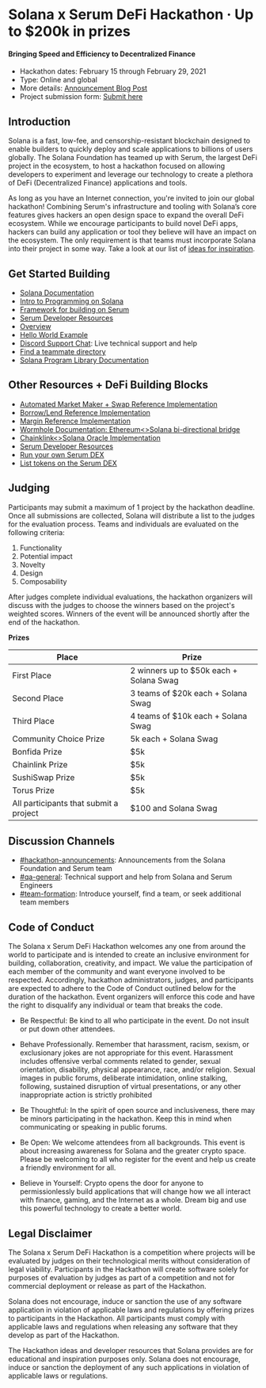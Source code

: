 # Solana x Serum DeFi Hackathon &middot; Up to $200k in prizes
#### Bringing Speed and Efficiency to Decentralized Finance

* Hackathon dates: February 15 through February 29, 2021
* Type: Online and global
* More details: [Announcement Blog Post](link)
* Project submission form: [Submit here](link)

## Introduction
Solana is a fast, low-fee, and censorship-resistant blockchain designed to enable builders to quickly deploy and scale applications to billions of users globally. The Solana Foundation has teamed up with Serum, the largest DeFi project in the ecosystem, to host a hackathon focused on allowing developers to experiment and leverage our technology to create a plethora of DeFi (Decentralized Finance) applications and tools.

As long as you have an Internet connection, you're invited to join our global hackathon! Combining Serum's infrastructure and tooling with Solana’s core features gives hackers an open design space to expand the overall DeFi ecosystem. While we encourage participants to build novel DeFi apps, hackers can build any application or tool they believe will have an impact on the ecosystem. The only requirement is that teams must incorporate Solana into their project in some way.  Take a look at our list of [ideas for inspiration](link).

## Get Started Building

* [Solana Documentation](https://docs.solana.com/)
* [Intro to Programming on Solana](https://paulx.dev/2021/01/14/programming-on-solana-an-introduction/)
* [Framework for building on Serum](https://github.com/project-serum/anchor)
* [Serum Developer Resources](https://serum-academy.com/en/developer-resources/)
* [Overview](https://docs.solana.com/cluster/overview)
* [Hello World Example](https://github.com/solana-labs/example-helloworld)
* [Discord Support Chat](link): Live technical support and help
* [Find a teammate directory](link)
* [Solana Program Library Documentation](https://spl.solana.com/)

## Other Resources + DeFi Building Blocks

* [Automated Market Maker + Swap Reference Implementation](https://github.com/solana-labs/oyster-swap)
* [Borrow/Lend Reference Implementation](https://github.com/solana-labs/oyster-lending)
* [Margin Reference Implementation](https://github.com/solana-labs/oyster-margin)
* [Wormhole Documentation: Ethereum<>Solana bi-directional bridge](https://github.com/certusone/wormhole)
* [Chainklink<>Solana Oracle Implementation](link)
* [Serum Developer Resources](https://serum-academy.com/en/developer-resources/)
* [Run your own Serum DEX](https://serum-academy.com/en/dex-list/)
* [List tokens on the Serum DEX](https://serum-academy.com/en/add-market/)

## Judging

Participants may submit a maximum of 1 project by the hackathon deadline. Once all submissions are collected, Solana will distribute a list to the judges for the evaluation process. Teams and individuals are evaluated on the following criteria:

1. Functionality
2. Potential impact
3. Novelty
4. Design
5. Composability

After judges complete individual evaluations, the hackathon organizers will discuss with the judges to choose the winners based on the project's weighted scores. Winners of the event will be announced shortly after the end of the hackathon. 

**Prizes**

| Place                                  | Prize                                        |
|----------------------------------------|----------------------------------------------|
| First Place                            | 2 winners up to $50k each + Solana Swag |
| Second Place                           | 3 teams of $20k each + Solana Swag              |
| Third Place                            | 4 teams of $10k each + Solana Swag              |
| Community Choice Prize                 | 5k each + Solana Swag              |
| Bonfida Prize                          | $5k                                          |
| Chainlink Prize                        | $5k                                          |
| SushiSwap Prize                        | $5k                                          |
| Torus Prize                            | $5k                                          |
| All participants that submit a project | $100 and Solana Swag                         |

## Discussion Channels

* [#hackathon-announcements](link): Announcements from the Solana Foundation and Serum team
* [#qa-general](link): Technical support and help from Solana and Serum Engineers
* [#team-formation](link): Introduce yourself, find a team, or seek additional team members

## Code of Conduct 

The Solana x Serum DeFi Hackathon welcomes any one from around the world to participate and is intended to create an inclusive environment for building, collaboration, creativity, and impact. We value the participation of each member of the community and want everyone involved to be respected. Accordingly, hackathon administrators, judges, and participants are expected to adhere to the Code of Conduct outlined below for the duration of the hackathon. Event organizers will enforce this code and have the right to disqualify any individual or team that breaks the code.

* Be Respectful: Be kind to all who participate in the event. Do not insult or put down other attendees.

* Behave Professionally. Remember that harassment, racism, sexism, or exclusionary jokes are not appropriate for this event. Harassment includes offensive verbal comments related to gender, sexual orientation, disability, physical appearance, race, and/or religion. Sexual images in public forums, deliberate intimidation, online stalking, following, sustained disruption of virtual presentations, or any other inappropriate action is strictly prohibited

* Be Thoughtful: In the spirit of open source and inclusiveness, there may be minors participating in the hackathon. Keep this in mind when communicating or speaking in public forums.

* Be Open: We welcome attendees from all backgrounds. This event is about increasing awareness for Solana and the greater crypto space. Please be welcoming to all who register for the event and help us create a friendly environment for all.

* Believe in Yourself: Crypto opens the door for anyone to permissionlessly build applications that will change how we all interact with finance, gaming, and the Internet as a whole. Dream big and use this powerful technology to create a better world.

## Legal Disclaimer

The Solana x Serum DeFi Hackathon is a competition where projects will be evaluated by judges on their technological merits without consideration of legal viability. Participants in the Hackathon will create software solely for purposes of evaluation by judges as part of a competition and not for commercial deployment or release as part of the Hackathon.

Solana does not encourage, induce or sanction the use of any software application in violation of applicable laws and regulations by offering prizes to participants in the Hackathon. All participants must comply with applicable laws and regulations when releasing any software that they develop as part of the Hackathon. 

The Hackathon ideas and developer resources that Solana provides are for educational and inspiration purposes only. Solana does not encourage, induce or sanction the deployment of any such applications in violation of applicable laws or regulations.
